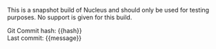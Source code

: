 This is a snapshot build of Nucleus and should only be used for testing purposes. No support is given for this build.

Git Commit hash: {{hash}}  
Last commit: {{message}}